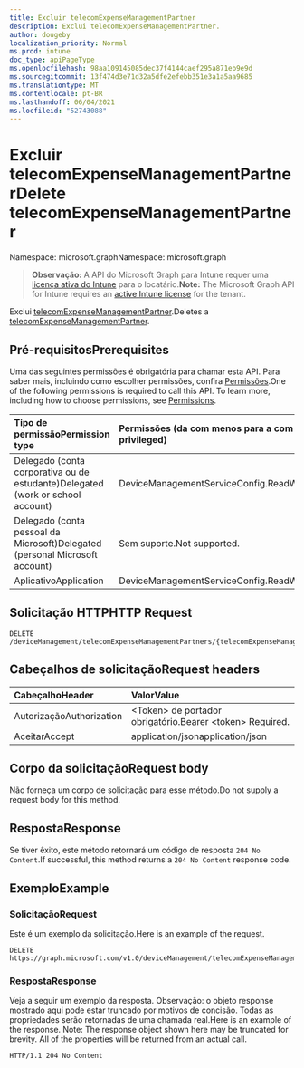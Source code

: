 ```yaml
---
title: Excluir telecomExpenseManagementPartner
description: Exclui telecomExpenseManagementPartner.
author: dougeby
localization_priority: Normal
ms.prod: intune
doc_type: apiPageType
ms.openlocfilehash: 98aa109145085dec37f4144caef295a871eb9e9d
ms.sourcegitcommit: 13f474d3e71d32a5dfe2efebb351e3a1a5aa9685
ms.translationtype: MT
ms.contentlocale: pt-BR
ms.lasthandoff: 06/04/2021
ms.locfileid: "52743088"
---
```

# <a name="delete-telecomexpensemanagementpartner"></a><span data-ttu-id="817cb-103">Excluir telecomExpenseManagementPartner</span><span class="sxs-lookup"><span data-stu-id="817cb-103">Delete telecomExpenseManagementPartner</span></span>

<span data-ttu-id="817cb-104">Namespace: microsoft.graph</span><span class="sxs-lookup"><span data-stu-id="817cb-104">Namespace: microsoft.graph</span></span>

> <span data-ttu-id="817cb-105">**Observação:** A API do Microsoft Graph para Intune requer uma [licença ativa do Intune](https://go.microsoft.com/fwlink/?linkid=839381) para o locatário.</span><span class="sxs-lookup"><span data-stu-id="817cb-105">**Note:** The Microsoft Graph API for Intune requires an [active Intune license](https://go.microsoft.com/fwlink/?linkid=839381) for the tenant.</span></span>

<span data-ttu-id="817cb-106">Exclui [telecomExpenseManagementPartner](../resources/intune-tem-telecomexpensemanagementpartner.md).</span><span class="sxs-lookup"><span data-stu-id="817cb-106">Deletes a [telecomExpenseManagementPartner](../resources/intune-tem-telecomexpensemanagementpartner.md).</span></span>

## <a name="prerequisites"></a><span data-ttu-id="817cb-107">Pré-requisitos</span><span class="sxs-lookup"><span data-stu-id="817cb-107">Prerequisites</span></span>
<span data-ttu-id="817cb-p101">Uma das seguintes permissões é obrigatória para chamar esta API. Para saber mais, incluindo como escolher permissões, confira [Permissões](/graph/permissions-reference).</span><span class="sxs-lookup"><span data-stu-id="817cb-p101">One of the following permissions is required to call this API. To learn more, including how to choose permissions, see [Permissions](/graph/permissions-reference).</span></span>

|<span data-ttu-id="817cb-110">Tipo de permissão</span><span class="sxs-lookup"><span data-stu-id="817cb-110">Permission type</span></span>|<span data-ttu-id="817cb-111">Permissões (da com menos para a com mais privilégios)</span><span class="sxs-lookup"><span data-stu-id="817cb-111">Permissions (from least to most privileged)</span></span>|
|:---|:---|
|<span data-ttu-id="817cb-112">Delegado (conta corporativa ou de estudante)</span><span class="sxs-lookup"><span data-stu-id="817cb-112">Delegated (work or school account)</span></span>|<span data-ttu-id="817cb-113">DeviceManagementServiceConfig.ReadWrite.All</span><span class="sxs-lookup"><span data-stu-id="817cb-113">DeviceManagementServiceConfig.ReadWrite.All</span></span>|
|<span data-ttu-id="817cb-114">Delegado (conta pessoal da Microsoft)</span><span class="sxs-lookup"><span data-stu-id="817cb-114">Delegated (personal Microsoft account)</span></span>|<span data-ttu-id="817cb-115">Sem suporte.</span><span class="sxs-lookup"><span data-stu-id="817cb-115">Not supported.</span></span>|
|<span data-ttu-id="817cb-116">Aplicativo</span><span class="sxs-lookup"><span data-stu-id="817cb-116">Application</span></span>|<span data-ttu-id="817cb-117">DeviceManagementServiceConfig.ReadWrite.All</span><span class="sxs-lookup"><span data-stu-id="817cb-117">DeviceManagementServiceConfig.ReadWrite.All</span></span>|

## <a name="http-request"></a><span data-ttu-id="817cb-118">Solicitação HTTP</span><span class="sxs-lookup"><span data-stu-id="817cb-118">HTTP Request</span></span>
<!-- {
  "blockType": "ignored"
}
-->
``` http
DELETE /deviceManagement/telecomExpenseManagementPartners/{telecomExpenseManagementPartnerId}
```

## <a name="request-headers"></a><span data-ttu-id="817cb-119">Cabeçalhos de solicitação</span><span class="sxs-lookup"><span data-stu-id="817cb-119">Request headers</span></span>
|<span data-ttu-id="817cb-120">Cabeçalho</span><span class="sxs-lookup"><span data-stu-id="817cb-120">Header</span></span>|<span data-ttu-id="817cb-121">Valor</span><span class="sxs-lookup"><span data-stu-id="817cb-121">Value</span></span>|
|:---|:---|
|<span data-ttu-id="817cb-122">Autorização</span><span class="sxs-lookup"><span data-stu-id="817cb-122">Authorization</span></span>|<span data-ttu-id="817cb-123">&lt;Token&gt; de portador obrigatório.</span><span class="sxs-lookup"><span data-stu-id="817cb-123">Bearer &lt;token&gt; Required.</span></span>|
|<span data-ttu-id="817cb-124">Aceitar</span><span class="sxs-lookup"><span data-stu-id="817cb-124">Accept</span></span>|<span data-ttu-id="817cb-125">application/json</span><span class="sxs-lookup"><span data-stu-id="817cb-125">application/json</span></span>|

## <a name="request-body"></a><span data-ttu-id="817cb-126">Corpo da solicitação</span><span class="sxs-lookup"><span data-stu-id="817cb-126">Request body</span></span>
<span data-ttu-id="817cb-127">Não forneça um corpo de solicitação para esse método.</span><span class="sxs-lookup"><span data-stu-id="817cb-127">Do not supply a request body for this method.</span></span>

## <a name="response"></a><span data-ttu-id="817cb-128">Resposta</span><span class="sxs-lookup"><span data-stu-id="817cb-128">Response</span></span>
<span data-ttu-id="817cb-129">Se tiver êxito, este método retornará um código de resposta `204 No Content`.</span><span class="sxs-lookup"><span data-stu-id="817cb-129">If successful, this method returns a `204 No Content` response code.</span></span>

## <a name="example"></a><span data-ttu-id="817cb-130">Exemplo</span><span class="sxs-lookup"><span data-stu-id="817cb-130">Example</span></span>

### <a name="request"></a><span data-ttu-id="817cb-131">Solicitação</span><span class="sxs-lookup"><span data-stu-id="817cb-131">Request</span></span>
<span data-ttu-id="817cb-132">Este é um exemplo da solicitação.</span><span class="sxs-lookup"><span data-stu-id="817cb-132">Here is an example of the request.</span></span>
``` http
DELETE https://graph.microsoft.com/v1.0/deviceManagement/telecomExpenseManagementPartners/{telecomExpenseManagementPartnerId}
```

### <a name="response"></a><span data-ttu-id="817cb-133">Resposta</span><span class="sxs-lookup"><span data-stu-id="817cb-133">Response</span></span>
<span data-ttu-id="817cb-p102">Veja a seguir um exemplo da resposta. Observação: o objeto response mostrado aqui pode estar truncado por motivos de concisão. Todas as propriedades serão retornadas de uma chamada real.</span><span class="sxs-lookup"><span data-stu-id="817cb-p102">Here is an example of the response. Note: The response object shown here may be truncated for brevity. All of the properties will be returned from an actual call.</span></span>
``` http
HTTP/1.1 204 No Content
```




